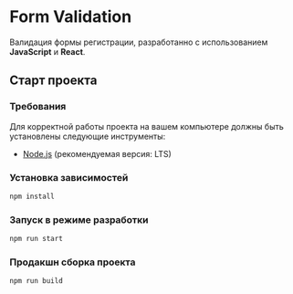 # Form Validation

Валидация формы регистрации, разработанно с использованием **JavaScript** и **React**.

## Старт проекта

### Требования

Для корректной работы проекта на вашем компьютере должны быть установлены следующие инструменты:

- [Node.js](https://nodejs.org/en/) (рекомендуемая версия: LTS)

### Установка зависимостей

```bash
npm install
```

### Запуск в режиме разработки

```bash
npm run start
 ```

### Продакшн сборка проекта

```bash
npm run build
 ```
